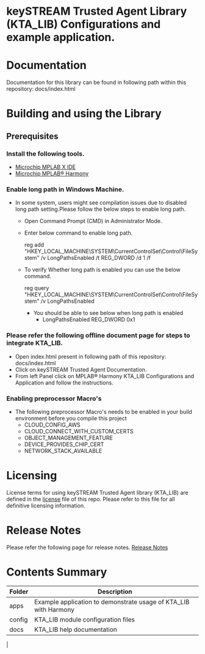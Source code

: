 # keySTREAM Trusted Agent Library (KTA_LIB) Configurations and example application.


# Documentation
Documentation for this library can be found in following path within this repository: docs/index.html

# Building and using the Library
## Prerequisites
### Install the following tools.
   - [Microchip MPLAB X IDE](https://www.microchip.com/mplab/mplab-x-ide)
   - [Microchip MPLAB® Harmony](https://www.microchip.com/mplab/mplab-harmony)

### Enable long path in Windows Machine.
   - In some system, users might see compilation issues due to disabled long path setting.Please follow the below steps to enable long path.
       - Open Command Prompt (CMD) in Administrator Mode.
       - Enter below command to enable long path.

         reg add "HKEY_LOCAL_MACHINE\SYSTEM\CurrentControlSet\Control\FileSystem" /v LongPathsEnabled /t REG_DWORD /d 1 /f
       - To verify Whether long path is enabled you can use the below command.

         reg query "HKEY_LOCAL_MACHINE\SYSTEM\CurrentControlSet\Control\FileSystem" /v LongPathsEnabled

          - You should be able to see below when long path is enabled
             - LongPathsEnabled    REG_DWORD    0x1


### Please refer the following offline document page for steps to integrate KTA_LIB.
 - Open index.html present in following path of this repository: docs/index.html
 - Click on keySTREAM Trusted Agent Documentation.
 - From left Panel click on MPLAB® Harmony KTA_LIB Configurations and Application and follow the instructions.

### Enabling preprocessor Macro's
 - The following preprocessor Macro's needs to be enabled in your build environment before you compile this project
    - CLOUD_CONFIG_AWS
    - CLOUD_CONNECT_WITH_CUSTOM_CERTS
    - OBJECT_MANAGEMENT_FEATURE
    - DEVICE_PROVIDES_CHIP_CERT
    - NETWORK_STACK_AVAILABLE

# Licensing
License terms for using keySTREAM Trusted Agent library (KTA_LIB) are defined in the [license](./license.md) file of this repo. Please refer to this file for all definitive licensing information.

# Release Notes
Please refer the following page for release notes. [Release Notes](./release_notes.md)

# Contents Summary

| Folder     | Description                                                              |
| ---        | ---                                                                      |
| apps       | Example application to demonstrate usage of KTA_LIB with Harmony           |
| config     | KTA_LIB module configuration files                                          |
| docs       | KTA_LIB help documentation                                                  |
|


